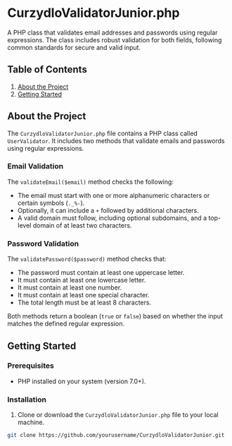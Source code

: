 # CurzydloValidatorJunior.php

A PHP class that validates email addresses and passwords using regular expressions. The class includes robust validation for both fields, following common standards for secure and valid input.

## Table of Contents

1. [About the Project](#about-the-project)
2. [Getting Started](#getting-started)

## About the Project

The `CurzydloValidatorJunior.php` file contains a PHP class called `UserValidator`. It includes two methods that validate emails and passwords using regular expressions.

### Email Validation

The `validateEmail($email)` method checks the following:
- The email must start with one or more alphanumeric characters or certain symbols (`._%-`).
- Optionally, it can include a `+` followed by additional characters.
- A valid domain must follow, including optional subdomains, and a top-level domain of at least two characters.

### Password Validation

The `validatePassword($password)` method checks that:
- The password must contain at least one uppercase letter.
- It must contain at least one lowercase letter.
- It must contain at least one number.
- It must contain at least one special character.
- The total length must be at least 8 characters.

Both methods return a boolean (`true` or `false`) based on whether the input matches the defined regular expression.

## Getting Started

### Prerequisites

- PHP installed on your system (version 7.0+).

### Installation

1. Clone or download the `CurzydloValidatorJunior.php` file to your local machine.

```bash
git clone https://github.com/yourusername/CurzydloValidatorJunior.git
